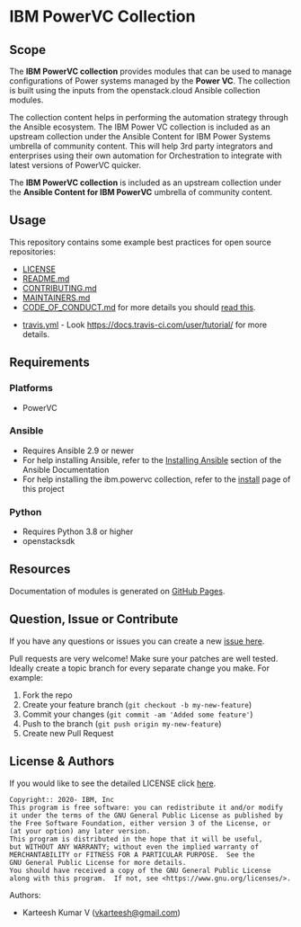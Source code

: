 <!-- This should be the location of the title of the repository, normally the short name -->
# IBM PowerVC Collection

<!-- Build Status, is a great thing to have at the top of your repository, it shows that you take your CI/CD as first class citizens -->
<!-- [![Build Status](https://travis-ci.org/jjasghar/ibm-cloud-cli.svg?branch=master)](https://travis-ci.org/jjasghar/ibm-cloud-cli) -->

<!-- Not always needed, but a scope helps the user understand in a short sentence like below, why this repo exists -->
## Scope

The **IBM PowerVC collection** provides modules that can be used to manage configurations
of Power systems managed by the **Power VC**.
The collection is built using the inputs from the openstack.cloud Ansible collection modules.

The collection content helps in performing the automation strategy through the Ansible ecosystem.
The IBM Power VC collection is included as an upstream collection under the Ansible
Content for IBM Power Systems umbrella of community content.
This will help 3rd party integrators and enterprises using their own automation for
Orchestration to integrate with latest versions of PowerVC quicker.

The **IBM PowerVC collection** is included as an upstream collection under the
**Ansible Content for IBM PowerVC** umbrella of community content.

<!-- A more detailed Usage or detailed explanation of the repository here -->
## Usage

This repository contains some example best practices for open source repositories:

* [LICENSE](LICENSE)
* [README.md](README.md)
* [CONTRIBUTING.md](CONTRIBUTING.md)
* [MAINTAINERS.md](MAINTAINERS.md)
* [CODE_OF_CONDUCT.md](CODE_OF_CONDUCT.md) for more details you should [read this][coc].

<!-- The following are OPTIONAL, but strongly suggested to have in your repository. -->
* [travis.yml](.travis.yml) - Look https://docs.travis-ci.com/user/tutorial/ for more details.


<!-- A notes section is useful for anything that isn't covered in the Usage or Scope. Like what we have below. -->
<!-- ## Notes -->
## Requirements

### Platforms

- PowerVC

### Ansible

- Requires Ansible 2.9 or newer
- For help installing Ansible, refer to the [Installing Ansible] section of the Ansible Documentation
- For help installing the ibm.powervc collection, refer to the [install](docs/source/installation.rst) page of this project

### Python

- Requires Python 3.8 or higher
- openstacksdk
## Resources

Documentation of modules is generated on [GitHub Pages][pages].

## Question, Issue or Contribute

<!-- Questions can be useful but optional, this gives you a place to say, "This is how to contact this project maintainers or create PRs -->
If you have any questions or issues you can create a new [issue here][issues].

Pull requests are very welcome! Make sure your patches are well tested.
Ideally create a topic branch for every separate change you make. For
example:

1. Fork the repo
2. Create your feature branch (`git checkout -b my-new-feature`)
3. Commit your changes (`git commit -am 'Added some feature'`)
4. Push to the branch (`git push origin my-new-feature`)
5. Create new Pull Request

<!-- License and Authors is optional here, but gives you the ability to highlight who is involed in the project -->
## License & Authors

If you would like to see the detailed LICENSE click [here](LICENSE).

```text
Copyright:: 2020- IBM, Inc
This program is free software: you can redistribute it and/or modify
it under the terms of the GNU General Public License as published by
the Free Software Foundation, either version 3 of the License, or
(at your option) any later version.
This program is distributed in the hope that it will be useful,
but WITHOUT ANY WARRANTY; without even the implied warranty of
MERCHANTABILITY or FITNESS FOR A PARTICULAR PURPOSE.  See the
GNU General Public License for more details.
You should have received a copy of the GNU General Public License
along with this program.  If not, see <https://www.gnu.org/licenses/>.
```

Authors:
- Karteesh Kumar V (vkarteesh@gmail.com)


[coc]: https://help.github.com/en/github/building-a-strong-community/adding-a-code-of-conduct-to-your-project
[issues]: https://github.com/IBM/ansible-powervc/issues/new
[pages]: https://ibm.github.io/ansible-powervc/
[Installing Ansible]: https://docs.ansible.com/ansible/latest/installation_guide/intro_installation.html

